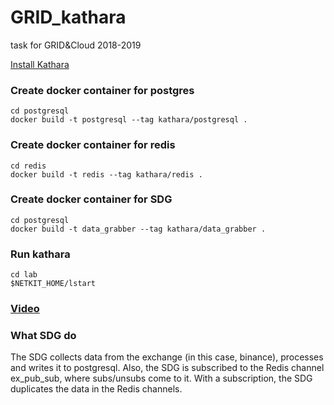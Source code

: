 # GRID_kathara
task for GRID&amp;Cloud 2018-2019

[Install Kathara](https://github.com/KatharaFramework/Kathara/wiki/Linux)
### Create docker  container for postgres
``` 
cd postgresql
docker build -t postgresql --tag kathara/postgresql .
``` 
### Create docker  container for redis
``` 
cd redis
docker build -t redis --tag kathara/redis .
``` 
### Create docker  container for SDG
``` 
cd postgresql
docker build -t data_grabber --tag kathara/data_grabber .
``` 
### Run kathara
``` 
cd lab
$NETKIT_HOME/lstart
``` 
### [Video](https://www.youtube.com/watch?v=iL0hgnaf5DU)

### What SDG do
The SDG collects data from the exchange (in this case, binance), processes and writes it to postgresql. Also, the SDG is subscribed to the Redis channel ex_pub_sub, where subs/unsubs come to it. With a subscription, the SDG duplicates the data in the Redis channels.
